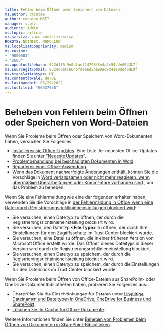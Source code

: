 ```yaml
---
title: Fehler beim Öffnen oder Speichern von Dateien
ms.author: cmcatee
author: cmcatee-MSFT
manager: scotv
audience: Admin
ms.topic: article
ms.service: o365-administration
ROBOTS: NOINDEX, NOFOLLOW
ms.localizationpriority: medium
ms.custom:
- "9000583"
- "2685"
ms.openlocfilehash: 022d1f5f9e0dfaef24798f8e4a4c94cde004317f
ms.sourcegitcommit: 8324c868c664bfdee6d5bb99ad8d41e9dd46d10f
ms.translationtype: MT
ms.contentlocale: de-DE
ms.lasthandoff: 06/29/2022
ms.locfileid: "66537938"
---
```

# <a name="resolve-errors-opening-or-saving-word-files"></a>Beheben von Fehlern beim Öffnen oder Speichern von Word-Dateien

Wenn Sie Probleme beim Öffnen oder Speichern von Word-Dokumenten haben, versuchen Sie Folgendes:

- [Installieren sie Office-Updates](https://support.microsoft.com/office/install-office-updates-2ab296f3-7f03-43a2-8e50-46de917611c5). Eine Liste der neuesten Office-Updates finden Sie unter ["Neueste Updates](https://docs.microsoft.com/officeupdates/office-updates-msi)".
- [Problembehandlung bei beschädigten Dokumenten in Word](https://docs.microsoft.com/office/troubleshoot/word/damaged-documents-in-word).
- [Reparieren einer Office-Anwendung](https://support.microsoft.com/office/repair-an-office-application-7821d4b6-7c1d-4205-aa0e-a6b40c5bb88b).
- Wenn das Dokument nachverfolgte Änderungen enthält, können Sie die Vorschläge in [Word verlangsamen oder nicht mehr reagieren, wenn übermäßige Überarbeitungen oder Kommentare vorhanden sind](https://docs.microsoft.com/office/troubleshoot/word/word-stops-responding) , um das Problem zu beheben.

Wenn Sie eine Fehlermeldung wie eine der folgenden erhalten haben, verwenden Sie die Vorschläge in [der Fehlermeldung in Office, wenn eine Datei durch Registrierungsrichtlinieneinstellungen blockiert wird](https://docs.microsoft.com/office/troubleshoot/settings/file-blocked-in-office):

- Sie versuchen, einen Dateityp zu öffnen, der durch die Registrierungsrichtlinieneinstellung blockiert wird.
- Sie versuchen, den Dateityp **\<File Type\>** zu öffnen, der durch Ihre Einstellungen für den Zugriffsschutz im Trust Center blockiert wurde.
- Sie versuchen, eine Datei zu öffnen, die in einer früheren Version von Microsoft Office erstellt wurde. Das Öffnen dieses Dateityps in dieser Version wird durch die Registrierungsrichtlinieneinstellung blockiert.
- Sie versuchen, einen Dateityp zu speichern, der durch die Registrierungsrichtlinieneinstellung blockiert wird.
- Sie versuchen, einen Dateityp zu speichern, der durch die Einstellungen für den Dateiblock im Trust Center blockiert wurde.

Wenn Sie Probleme beim Öffnen von Office-Dateien aus SharePoint- oder OneDrive-Dokumentbibliotheken haben, probieren Sie Folgendes aus:

- Überprüfen Sie die Einschränkungen für Dateien unter [Ungültige Dateinamen und Dateitypen in OneDrive, OneDrive for Business und SharePoint](https://support.microsoft.com/office/restrictions-and-limitations-in-onedrive-and-sharepoint-64883a5d-228e-48f5-b3d2-eb39e07630fa). 
- [Löschen Sie Ihr Cache für Office-Dokumente](https://support.microsoft.com/topic/delete-your-office-document-cache-b1d3765e-d71b-4bb8-99ca-acd22c42995d
). 

Weitere Informationen finden Sie unter [Beheben von Problemen beim Öffnen von Dokumenten in SharePoint-Bibliotheken](https://support.microsoft.com/office/fix-problems-opening-documents-in-sharepoint-libraries-31329fa1-4ad0-47fc-95d8-bb0c5b12a536).